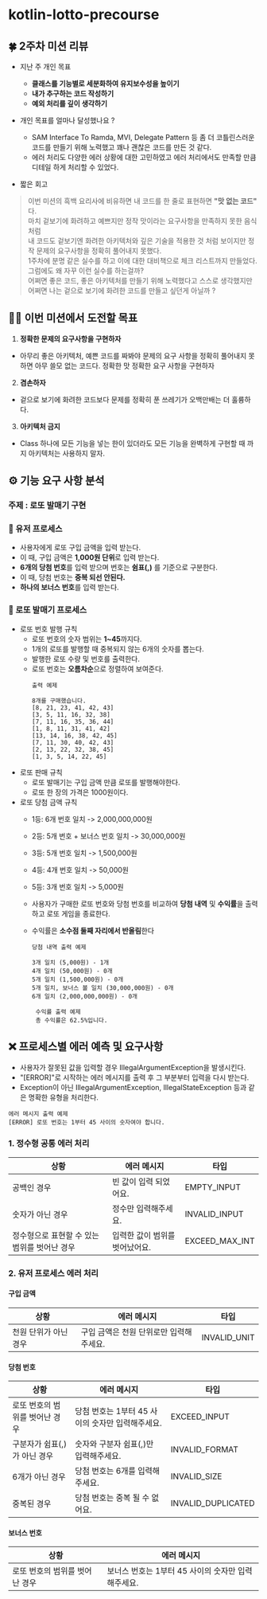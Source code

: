 # kotlin-lotto-precourse

## 🍀 2주차 미션 리뷰

+ 지난 주 개인 목표
    + **클래스를 기능별로 세분화하여 유지보수성을 높이기**
    + **내가 추구하는 코드 작성하기**
    + **예외 처리를 깊이 생각하기**

+ 개인 목표를 얼마나 달성했나요 ?
    + SAM Interface To Ramda, MVI, Delegate Pattern 등 좀 더 코틀린스러운 코드를 만들기 위해
      노력했고 꽤나 괜찮은 코드를 만든 것 같다.
    + 에러 처리도 다양한 에러 상황에 대한 고민하였고 에러 처리에서도 만족할 만큼 디테일 하게 처리할 수 있었다.

+ 짧은 회고

> 이번 미션의 흑백 요리사에 비유하면 내 코드를 한 줄로 표현하면 **"맛 없는 코드"** 다.<br>
> 마치 겉보기에 화려하고 예쁘지만 정작 맛이라는 요구사항을 만족하지 못한 음식처럼<br>
> 내 코드도 겉보기엔 화려한 아키텍처와 깊은 기술을 적용한 것 처럼 보이지만 정작 문제의 요구사항을 정확히 풀어내지 못했다.<br>
> 1주차에 분명 같은 실수를 하고 이에 대한 대비책으로 체크 리스트까지 만들었다. 그럼에도 왜 자꾸 이런 실수를 하는걸까?<br>
> 어쩌면 좋은 코드, 좋은 아키텍처를 만들기 위해 노력했다고 스스로 생각했지만 어쩌면 나는 겉으로 보기에 화려한 코드를 만들고 싶던게 아닐까 ?<br>

## 🏴‍☠️ 이번 미션에서 도전할 목표

1. **정확한 문제의 요구사항을 구현하자**

+ 아무리 좋은 아키텍처, 예쁜 코드를 짜봐야 문제의 요구 사항을 정확히 풀어내지 못하면
  아무 쓸모 없는 코드다. 정확한 맛 정확한 요구 사항을 구현하자

2. **겸손하자**

+ 겉으로 보기에 화려한 코드보다 문제를 정확히 푼 쓰레기가 오백만배는 더 훌륭하다.

3. **아키텍처 금지**

+ Class 하나에 모든 기능을 넣는 한이 있더라도 모든 기능을 완벽하게 구현할 때 까지 아키텍처는 사용하지 말자.

## ⚙️ 기능 요구 사항 분석

### 주제 : 로또 발매기 구현

### 🕺 유저 프로세스 

+ 사용자에게 로또 구입 금액을 입력 받는다.
+ 이 때, 구입 금액은 **1,000원 단위**로 입력 받는다.
+ **6개의 당첨 번호**를 입력 받으며 번호는 **쉼표(,)** 를 기준으로 구분한다.
+ 이 때, 당첨 번호는 **중복 되선 안된다.**
+ **하나의 보너스 번호**를 입력 받는다.

### 🎱 로또 발매기 프로세스

+ 로또 번호 발행 규칙
    + 로또 번호의 숫자 범위는 **1~45**까지다.
    + 1개의 로또를 발행할 때 중복되지 않는 6개의 숫자를 뽑는다.
    + 발행한 로또 수량 및 번호를 출력한다.
    + 로또 번호는 **오름차순**으로 정렬하여 보여준다.
      ```
      출력 예제
      
      8개를 구매했습니다.
      [8, 21, 23, 41, 42, 43]
      [3, 5, 11, 16, 32, 38]
      [7, 11, 16, 35, 36, 44]
      [1, 8, 11, 31, 41, 42]
      [13, 14, 16, 38, 42, 45]
      [7, 11, 30, 40, 42, 43]
      [2, 13, 22, 32, 38, 45]
      [1, 3, 5, 14, 22, 45]
      ```
+ 로또 판매 규칙
    + 로또 발매기는 구입 금액 만큼 로또를 발행해야한다.
    + 로또 한 장의 가격은 1000원이다.
+ 로또 당첨 금액 규칙
    + 1등: 6개 번호 일치 -> 2,000,000,000원
    + 2등: 5개 번호 + 보너스 번호 일치 -> 30,000,000원
    + 3등: 5개 번호 일치 -> 1,500,000원
    + 4등: 4개 번호 일치 -> 50,000원
    + 5등: 3개 번호 일치 -> 5,000원
    + 사용자가 구매한 로또 번호와 당첨 번호를 비교하여 **당첨 내역** 및 **수익률**을 출력하고 로또 게임을 종료한다.
    + 수익률은 **소수점 둘째 자리에서 반올림**한다
        ```
        당첨 내역 출력 예제
     
        3개 일치 (5,000원) - 1개
        4개 일치 (50,000원) - 0개
        5개 일치 (1,500,000원) - 0개
        5개 일치, 보너스 볼 일치 (30,000,000원) - 0개
        6개 일치 (2,000,000,000원) - 0개
      ```

        ```
         수익률 출력 예제
         총 수익률은 62.5%입니다.
       ```

## ❌ 프로세스별 에러 예측 및 요구사항

+ 사용자가 잘못된 값을 입력할 경우 IllegalArgumentException을 발생시킨다.
+ "[ERROR]"로 시작하는 에러 메시지를 출력 후 그 부분부터 입력을 다시 받는다.
+ Exception이 아닌 IllegalArgumentException, IllegalStateException 등과 같은 명확한 유형을 처리한다.

```
에러 메시지 출력 예제
[ERROR] 로또 번호는 1부터 45 사이의 숫자여야 합니다.
```

### 1. 정수형 공통 에러 처리

| 상황                        | 에러 메시지            | 타입             |
|---------------------------|-------------------|----------------|
| 공백인 경우                    | 빈 값이 입력 되었어요.     | EMPTY_INPUT    |
| 숫자가 아닌 경우                 | 정수만 입력해주세요.       | INVALID_INPUT  |
| 정수형으로 표현할 수 있는 범위를 벗어난 경우 | 입력한 값이 범위를 벗어났어요. | EXCEED_MAX_INT |

### 2. 유저 프로세스 에러 처리

#### 구입 금액

| 상황                  | 에러 메시지                 | 타입             |
|---------------------|------------------------|----------------|
| 천원 단위가 아닌 경우        | 구입 금액은 천원 단위로만 입력해주세요. | INVALID_UNIT   |

#### 당첨 번호

| 상황                | 에러 메시지                        | 타입                 |
|-------------------|-------------------------------|--------------------|
| 로또 번호의 범위를 벗어난 경우 | 당첨 번호는 1부터 45 사이의 숫자만 입력해주세요. | EXCEED_INPUT       |
| 구분자가 쉼표(,)가 아닌 경우 | 숫자와 구분자 쉼표(,)만 입력해주세요.        | INVALID_FORMAT     |
| 6개가 아닌 경우         | 당첨 번호는 6개를 입력해 주세요.           | INVALID_SIZE       |
| 중복된 경우            | 당첨 번호는 중복 될 수 없어요.            | INVALID_DUPLICATED |

#### 보너스 번호

| 상황                | 에러 메시지                          |
|-------------------|---------------------------------|
| 로또 번호의 범위를 벗어난 경우 | 보너스 번호는 1부터 45 사이의 숫자만 입력해주세요.  |
